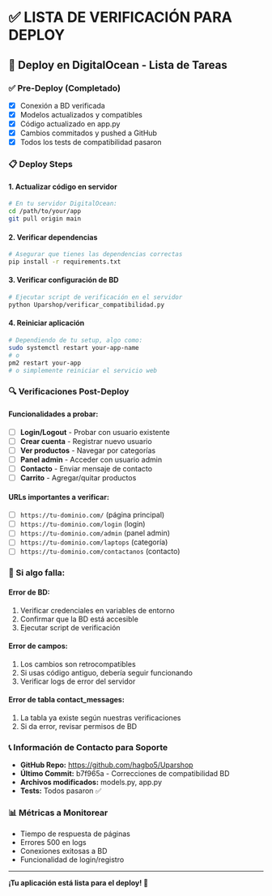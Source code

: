 # ✅ LISTA DE VERIFICACIÓN PARA DEPLOY

## 🚀 **Deploy en DigitalOcean - Lista de Tareas**

### **✅ Pre-Deploy (Completado)**
- [x] Conexión a BD verificada
- [x] Modelos actualizados y compatibles
- [x] Código actualizado en app.py
- [x] Cambios commitados y pushed a GitHub
- [x] Todos los tests de compatibilidad pasaron

### **📋 Deploy Steps**

#### **1. Actualizar código en servidor**
```bash
# En tu servidor DigitalOcean:
cd /path/to/your/app
git pull origin main
```

#### **2. Verificar dependencias**
```bash
# Asegurar que tienes las dependencias correctas
pip install -r requirements.txt
```

#### **3. Verificar configuración de BD**
```bash
# Ejecutar script de verificación en el servidor
python Uparshop/verificar_compatibilidad.py
```

#### **4. Reiniciar aplicación**
```bash
# Dependiendo de tu setup, algo como:
sudo systemctl restart your-app-name
# o
pm2 restart your-app
# o simplemente reiniciar el servicio web
```

### **🔍 Verificaciones Post-Deploy**

#### **Funcionalidades a probar:**
- [ ] **Login/Logout** - Probar con usuario existente
- [ ] **Crear cuenta** - Registrar nuevo usuario
- [ ] **Ver productos** - Navegar por categorías
- [ ] **Panel admin** - Acceder con usuario admin
- [ ] **Contacto** - Enviar mensaje de contacto
- [ ] **Carrito** - Agregar/quitar productos

#### **URLs importantes a verificar:**
- [ ] `https://tu-dominio.com/` (página principal)
- [ ] `https://tu-dominio.com/login` (login)
- [ ] `https://tu-dominio.com/admin` (panel admin)
- [ ] `https://tu-dominio.com/laptops` (categoría)
- [ ] `https://tu-dominio.com/contactanos` (contacto)

### **🚨 Si algo falla:**

#### **Error de BD:**
1. Verificar credenciales en variables de entorno
2. Confirmar que la BD está accesible
3. Ejecutar script de verificación

#### **Error de campos:**
1. Los cambios son retrocompatibles
2. Si usas código antiguo, debería seguir funcionando
3. Verificar logs de error del servidor

#### **Error de tabla contact_messages:**
1. La tabla ya existe según nuestras verificaciones
2. Si da error, revisar permisos de BD

### **📞 Información de Contacto para Soporte**
- **GitHub Repo:** https://github.com/hagbo5/Uparshop
- **Último Commit:** b7f965a - Correcciones de compatibilidad BD
- **Archivos modificados:** models.py, app.py
- **Tests:** Todos pasaron ✅

### **📊 Métricas a Monitorear**
- Tiempo de respuesta de páginas
- Errores 500 en logs
- Conexiones exitosas a BD
- Funcionalidad de login/registro

---

**¡Tu aplicación está lista para el deploy! 🚀**